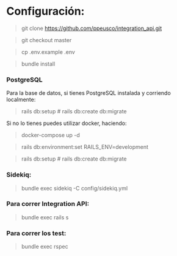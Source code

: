 
# Configuración:
> git clone https://github.com/ppeusco/integration_api.git

> git checkout master

> cp .env.example .env

> bundle install

### PostgreSQL
Para la base de datos, si tienes PostgreSQL instalada y corriendo localmente:
> rails db:setup # rails db:create db:migrate

Si no lo tienes puedes utilizar docker, haciendo:
> docker-compose up -d

> rails db:environment:set RAILS_ENV=development

> rails db:setup # rails db:create db:migrate

### Sidekiq:
> bundle exec sidekiq -C config/sidekiq.yml

### Para correr Integration API:
> bundle exec rails s

### Para correr los test:
> bundle exec rspec       
